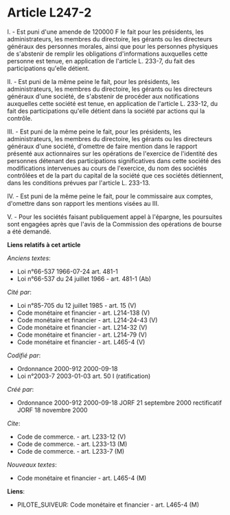 # Article L247-2

I. - Est puni d'une amende de 120000 F le fait pour les présidents, les administrateurs, les membres du directoire, les
gérants ou les directeurs généraux des personnes morales, ainsi que pour les personnes physiques de s'abstenir de remplir les
obligations d'informations auxquelles cette personne est tenue, en application de l'article L. 233-7, du fait des
participations qu'elle détient.

II. - Est puni de la même peine le fait, pour les présidents, les administrateurs, les membres du directoire, les gérants ou
les directeurs généraux d'une société, de s'abstenir de procéder aux notifications auxquelles cette société est tenue, en
application de l'article L. 233-12, du fait des participations qu'elle détient dans la société par actions qui la contrôle.

III. - Est puni de la même peine le fait, pour les présidents, les administrateurs, les membres du directoire, les gérants ou
les directeurs généraux d'une société, d'omettre de faire mention dans le rapport présenté aux actionnaires sur les
opérations de l'exercice de l'identité des personnes détenant des participations significatives dans cette société des
modifications intervenues au cours de l'exercice, du nom des sociétés contrôlées et de la part du capital de la société que
ces sociétés détiennent, dans les conditions prévues par l'article L. 233-13.

IV. - Est puni de la même peine le fait, pour le commissaire aux comptes, d'omettre dans son rapport les mentions visées au
III.

V. - Pour les sociétés faisant publiquement appel à l'épargne, les poursuites sont engagées après que l'avis de la Commission
des opérations de bourse a été demandé.

**Liens relatifs à cet article**

_Anciens textes_:

  - Loi n°66-537 1966-07-24 art. 481-1
  - Loi n°66-537 du 24 juillet 1966 - art. 481-1 (Ab)

_Cité par_:

  - Loi n°85-705 du 12 juillet 1985 - art. 15 (V)
  - Code monétaire et financier - art. L214-138 (V)
  - Code monétaire et financier - art. L214-24-43 (V)
  - Code monétaire et financier - art. L214-32 (V)
  - Code monétaire et financier - art. L214-79 (V)
  - Code monétaire et financier - art. L465-4 (V)

_Codifié par_:

  - Ordonnance 2000-912 2000-09-18
  - Loi n°2003-7 2003-01-03 art. 50 I (ratification)

_Créé par_:

  - Ordonnance 2000-912 2000-09-18 JORF 21 septembre 2000 rectificatif JORF 18 novembre 2000

_Cite_:

  - Code de commerce. - art. L233-12 (V)
  - Code de commerce. - art. L233-13 (M)
  - Code de commerce. - art. L233-7 (M)

_Nouveaux textes_:

  - Code monétaire et financier - art. L465-4 (M)

**Liens**:

  - PILOTE_SUIVEUR: Code monétaire et financier - art. L465-4 (M)
